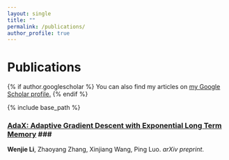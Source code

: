 ```yaml
---
layout: single
title: ""
permalink: /publications/
author_profile: true
---
```


# <i class="fa fa-fw fa-copy"></i> Publications #
{% if author.googlescholar %}
  You can also find my articles on <u><a href="{{author.googlescholar}}">my Google Scholar profile</a>.</u>
{% endif %}

{% include base_path %}
<br>
### <b>[AdaX: Adaptive Gradient Descent with Exponential Long Term Memory](/AdaX)</b>  ### <br> </font>
<b>Wenjie Li</b>, Zhaoyang Zhang, Xinjiang Wang, Ping Luo. 
<i>arXiv preprint</i>. 
